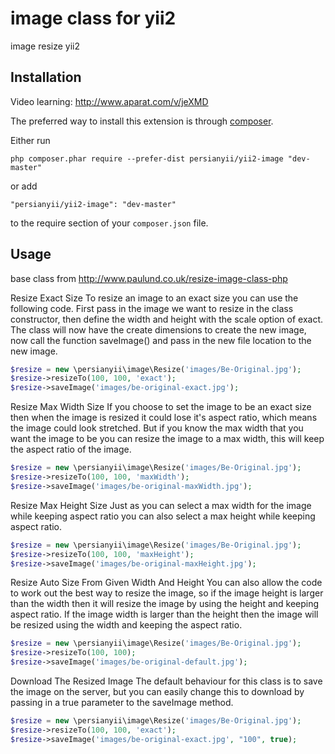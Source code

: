 image class for yii2
=========================
image resize yii2

Installation
------------
Video learning: http://www.aparat.com/v/jeXMD

The preferred way to install this extension is through [composer](http://getcomposer.org/download/).

Either run

```
php composer.phar require --prefer-dist persianyii/yii2-image "dev-master"
```

or add

```
"persianyii/yii2-image": "dev-master"
```

to the require section of your `composer.json` file.


Usage
-----

base class from http://www.paulund.co.uk/resize-image-class-php


Resize Exact Size
To resize an image to an exact size you can use the following code. First pass in the image we want to resize in the class constructor, then define the width and height with the scale option of exact. The class will now have the create dimensions to create the new image, now call the function saveImage() and pass in the new file location to the new image.
```php
$resize = new \persianyii\image\Resize('images/Be-Original.jpg');
$resize->resizeTo(100, 100, 'exact');
$resize->saveImage('images/be-original-exact.jpg');
```



Resize Max Width Size
If you choose to set the image to be an exact size then when the image is resized it could lose it's aspect ratio, which means the image could look stretched. But if you know the max width that you want the image to be you can resize the image to a max width, this will keep the aspect ratio of the image.
```php
$resize = new \persianyii\image\Resize('images/Be-Original.jpg');
$resize->resizeTo(100, 100, 'maxWidth');
$resize->saveImage('images/be-original-maxWidth.jpg');
```

Resize Max Height Size
Just as you can select a max width for the image while keeping aspect ratio you can also select a max height while keeping aspect ratio.
```php
$resize = new \persianyii\image\Resize('images/Be-Original.jpg');
$resize->resizeTo(100, 100, 'maxHeight');
$resize->saveImage('images/be-original-maxHeight.jpg');
```

Resize Auto Size From Given Width And Height
You can also allow the code to work out the best way to resize the image, so if the image height is larger than the width then it will resize the image by using the height and keeping aspect ratio. If the image width is larger than the height then the image will be resized using the width and keeping the aspect ratio.
```php
$resize = new \persianyii\image\Resize('images/Be-Original.jpg');
$resize->resizeTo(100, 100);
$resize->saveImage('images/be-original-default.jpg');
```
Download The Resized Image
The default behaviour for this class is to save the image on the server, but you can easily change this to download by passing in a true parameter to the saveImage method.
```php
$resize = new \persianyii\image\Resize('images/Be-Original.jpg');
$resize->resizeTo(100, 100, 'exact');
$resize->saveImage('images/be-original-exact.jpg', "100", true);
```

